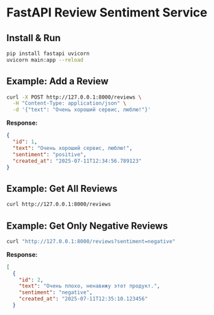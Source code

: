 # FastAPI Review Sentiment Service

## Install & Run

```bash
pip install fastapi uvicorn
uvicorn main:app --reload
```

## Example: Add a Review

```bash
curl -X POST http://127.0.0.1:8000/reviews \
  -H "Content-Type: application/json" \
  -d '{"text": "Очень хороший сервис, люблю!"}'
```

**Response:**
```json
{
  "id": 1,
  "text": "Очень хороший сервис, люблю!",
  "sentiment": "positive",
  "created_at": "2025-07-11T12:34:56.789123"
}
```

## Example: Get All Reviews

```bash
curl http://127.0.0.1:8000/reviews
```

## Example: Get Only Negative Reviews

```bash
curl "http://127.0.0.1:8000/reviews?sentiment=negative"
```

**Response:**
```json
[
  {
    "id": 2,
    "text": "Очень плохо, ненавижу этот продукт.",
    "sentiment": "negative",
    "created_at": "2025-07-11T12:35:10.123456"
  }